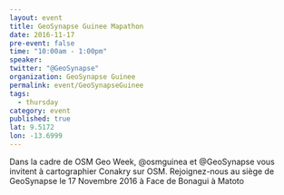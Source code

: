 ```yaml
---
layout: event
title: GeoSynapse Guinee Mapathon
date: 2016-11-17
pre-event: false
time: "10:00am - 1:00pm"
speaker: 
twitter: "@GeoSynapse"
organization: GeoSynapse Guinee
permalink: event/GeoSynapseGuinee
tags: 
  - thursday
category: event
published: true
lat: 9.5172
lon: -13.6999
---
```


Dans la cadre de OSM Geo Week, @osmguinea et @GeoSynapse vous invitent à cartographier Conakry sur OSM. 
Rejoignez-nous au siège de GeoSynapse le 17 Novembre 2016 à Face de Bonagui à Matoto
